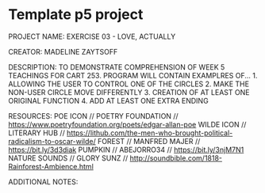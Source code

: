 # Template p5 project

PROJECT NAME:     EXERCISE 03 - LOVE, ACTUALLY

CREATOR:          MADELINE ZAYTSOFF

DESCRIPTION:      TO DEMONSTRATE COMPREHENSION OF WEEK 5 TEACHINGS FOR CART 253. PROGRAM WILL CONTAIN EXAMPLRES OF...
                    1. ALLOWING THE USER TO CONTROL ONE OF THE CIRCLES
                    2. MAKE THE NON-USER CIRCLE MOVE DIFFERENTLY
                    3. CREATION OF AT LEAST ONE ORIGINAL FUNCTION
                    4. ADD AT LEAST ONE EXTRA ENDING

RESOURCES:        POE ICON // POETRY FOUNDATION // https://www.poetryfoundation.org/poets/edgar-allan-poe
                  WILDE ICON // LITERARY HUB // https://lithub.com/the-men-who-brought-political-radicalism-to-oscar-wilde/
                  FOREST // MANFRED MAJER // https://bit.ly/3d3diak
                  PUMPKIN // ABEJORRO34 // https://bit.ly/3njM7N1
                  NATURE SOUNDS // GLORY SUNZ // http://soundbible.com/1818-Rainforest-Ambience.html

ADDITIONAL NOTES:
